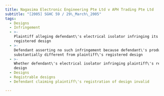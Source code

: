 ```yaml
---
title: Nagasima Electronic Engineering Pte Ltd v APH Trading Pte Ltd
subtitle: "[2005] SGHC 59 / 29\_March\_2005"
tags:
  - Designs
  - Infringement
  - >-
    Plaintiff alleging defendant\'s electrical isolator infringing its
    registered design
  - >-
    Defendant asserting no such infringement because defendant\'s product
    substantially different from plaintiff\'s registered design
  - >-
    Whether defendant\'s electrical isolator infringing plaintiff\'s registered
    design
  - Designs
  - Registrable designs
  - Defendant claiming plaintiff\'s registration of design invalid

---
```


